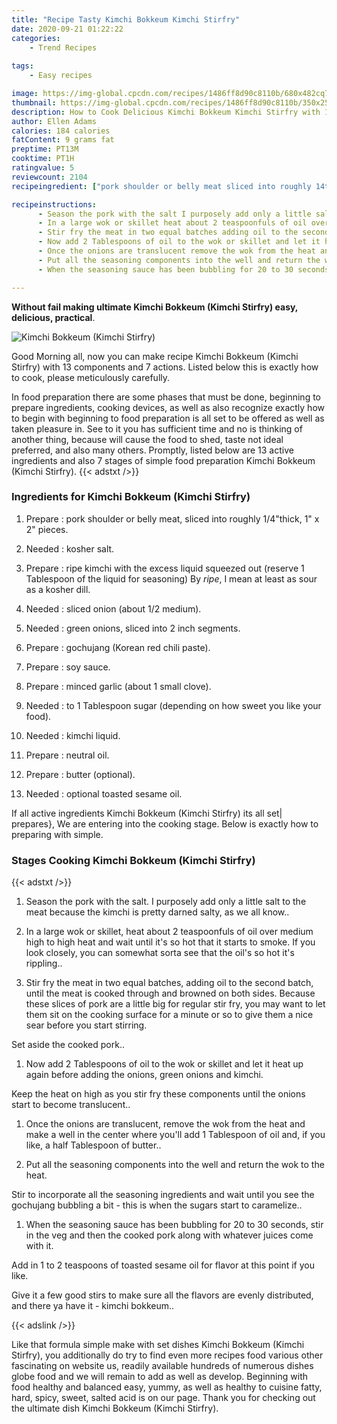 ```yaml
---
title: "Recipe Tasty Kimchi Bokkeum Kimchi Stirfry"
date: 2020-09-21 01:22:22
categories:
    - Trend Recipes
    
tags:
    - Easy recipes

image: https://img-global.cpcdn.com/recipes/1486ff8d90c8110b/680x482cq70/kimchi-bokkeum-kimchi-stirfry-recipe-main-photo.jpg
thumbnail: https://img-global.cpcdn.com/recipes/1486ff8d90c8110b/350x250cq70/kimchi-bokkeum-kimchi-stirfry-recipe-main-photo.jpg
description: How to Cook Delicious Kimchi Bokkeum Kimchi Stirfry with 13 ingredients and 7 stages of easy cooking.
author: Ellen Adams
calories: 184 calories
fatContent: 9 grams fat
preptime: PT13M
cooktime: PT1H
ratingvalue: 5
reviewcount: 2104
recipeingredient: ["pork shoulder or belly meat sliced into roughly 14thick 1 x 2 pieces", "kosher salt", "ripe kimchi with the excess liquid squeezed out reserve 1 Tablespoon of the liquid for seasoning By ripe I mean at least as sour as a kosher dill", "sliced onion about 12 medium", "green onions sliced into 2 inch segments", "gochujang Korean red chili paste", "soy sauce", "minced garlic about 1 small clove", "to 1 Tablespoon sugar depending on how sweet you like your food", "kimchi liquid", "neutral oil", "butter optional", "optional toasted sesame oil"]

recipeinstructions: 
      - Season the pork with the salt I purposely add only a little salt to the meat because the kimchi is pretty darned salty as we all know 
      - In a large wok or skillet heat about 2 teaspoonfuls of oil over medium high to high heat and wait until its so hot that it starts to smoke If you look closely you can somewhat sorta see that the oils so hot its rippling 
      - Stir fry the meat in two equal batches adding oil to the second batch until the meat is cooked through and browned on both sides Because these slices of pork are a little big for regular stir fry you may want to let them sit on the cooking surface for a minute or so to give them a nice sear before you start stirringSet aside the cooked pork 
      - Now add 2 Tablespoons of oil to the wok or skillet and let it heat up again before adding the onions green onions and kimchiKeep the heat on high as you stir fry these components until the onions start to become translucent 
      - Once the onions are translucent remove the wok from the heat and make a well in the center where youll add 1 Tablespoon of oil and if you like a half Tablespoon of butter 
      - Put all the seasoning components into the well and return the wok to the heatStir to incorporate all the seasoning ingredients and wait until you see the gochujang bubbling a bit  this is when the sugars start to caramelize 
      - When the seasoning sauce has been bubbling for 20 to 30 seconds stir in the veg and then the cooked pork along with whatever juices come with itAdd in 1 to 2 teaspoons of toasted sesame oil for flavor at this point if you likeGive it a few good stirs to make sure all the flavors are evenly distributed and there ya have it  kimchi bokkeum

---
```




**Without fail making ultimate Kimchi Bokkeum (Kimchi Stirfry) easy, delicious, practical**. 


![Kimchi Bokkeum (Kimchi Stirfry)](https://img-global.cpcdn.com/recipes/1486ff8d90c8110b/680x482cq70/kimchi-bokkeum-kimchi-stirfry-recipe-main-photo.jpg "Kimchi Bokkeum (Kimchi Stirfry)")




Good Morning all, now you can make recipe Kimchi Bokkeum (Kimchi Stirfry) with 13 components and 7 actions. Listed below this is exactly how to cook, please meticulously carefully.

In food preparation there are some phases that must be done, beginning to prepare ingredients, cooking devices, as well as also recognize exactly how to begin with beginning to food preparation is all set to be offered as well as taken pleasure in. See to it you has sufficient time and no is thinking of another thing, because will cause the food to shed, taste not ideal preferred, and also many others. Promptly, listed below are 13 active ingredients and also 7 stages of simple food preparation Kimchi Bokkeum (Kimchi Stirfry).
{{< adstxt />}}

### Ingredients for Kimchi Bokkeum (Kimchi Stirfry)


1. Prepare  : pork shoulder or belly meat, sliced into roughly 1/4&#34;thick, 1&#34; x 2&#34; pieces.

1. Needed  : kosher salt.

1. Prepare  : ripe kimchi with the excess liquid squeezed out (reserve 1 Tablespoon of the liquid for seasoning) By *ripe*, I mean at least as sour as a kosher dill.

1. Needed  : sliced onion (about 1/2 medium).

1. Needed  : green onions, sliced into 2 inch segments.

1. Prepare  : gochujang (Korean red chili paste).

1. Prepare  : soy sauce.

1. Prepare  : minced garlic (about 1 small clove).

1. Needed  : to 1 Tablespoon sugar (depending on how sweet you like your food).

1. Needed  : kimchi liquid.

1. Prepare  : neutral oil.

1. Prepare  : butter (optional).

1. Needed  : optional toasted sesame oil.



If all active ingredients Kimchi Bokkeum (Kimchi Stirfry) its all set| prepares}, We are entering into the cooking stage. Below is exactly how to preparing with simple.

### Stages Cooking Kimchi Bokkeum (Kimchi Stirfry)

{{< adstxt />}}


1. Season the pork with the salt. I purposely add only a little salt to the meat because the kimchi is pretty darned salty, as we all know..



1. In a large wok or skillet, heat about 2 teaspoonfuls of oil over medium high to high heat and wait until it&#39;s so hot that it starts to smoke. If you look closely, you can somewhat sorta see that the oil&#39;s so hot it&#39;s rippling..



1. Stir fry the meat in two equal batches, adding oil to the second batch, until the meat is cooked through and browned on both sides. Because these slices of pork are a little big for regular stir fry, you may want to let them sit on the cooking surface for a minute or so to give them a nice sear before you start stirring.

Set aside the cooked pork..



1. Now add 2 Tablespoons of oil to the wok or skillet and let it heat up again before adding the onions, green onions and kimchi.

Keep the heat on high as you stir fry these components until the onions start to become translucent..



1. Once the onions are translucent, remove the wok from the heat and make a well in the center where you&#39;ll add 1 Tablespoon of oil and, if you like, a half Tablespoon of butter..



1. Put all the seasoning components into the well and return the wok to the heat.

Stir to incorporate all the seasoning ingredients and wait until you see the gochujang bubbling a bit - this is when the sugars start to caramelize..



1. When the seasoning sauce has been bubbling for 20 to 30 seconds, stir in the veg and then the cooked pork along with whatever juices come with it.

Add in 1 to 2 teaspoons of toasted sesame oil for flavor at this point if you like.

Give it a few good stirs to make sure all the flavors are evenly distributed, and there ya have it - kimchi bokkeum..





{{< adslink />}}

Like that formula simple make with set dishes Kimchi Bokkeum (Kimchi Stirfry), you additionally do try to find even more recipes food various other fascinating on website us, readily available hundreds of numerous dishes globe food and we will remain to add as well as develop. Beginning with food healthy and balanced easy, yummy, as well as healthy to cuisine fatty, hard, spicy, sweet, salted acid is on our page. Thank you for checking out the ultimate dish Kimchi Bokkeum (Kimchi Stirfry).
